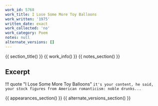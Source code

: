 ```yaml
---
work_id: 5768
work_title: I Lose Some More Toy Balloons
work_written: '1975'
written_date: exact
work_collected: 'no'
work_category: Poem
notes: null
alternate_versions: []
---
```


{{ section_title() }}
{{ work_info() }}
{{ notes_section() }}
## Excerpt
!!! quote "I Lose Some More Toy Balloons"
    ```
    it's your content, he said,
    your stock figures from American
    romanticism:
    noble drunks...
    ```

{{ appearances_section() }}
{{ alternate_versions_section() }}